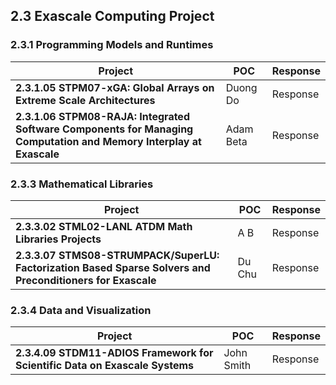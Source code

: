 ## 2.3 Exascale Computing Project


### 2.3.1 Programming Models and Runtimes

Project | POC | Response
--- | --- | ---
**2.3.1.05 STPM07-xGA: Global Arrays on Extreme Scale Architectures** | Duong Do | Response
**2.3.1.06 STPM08-RAJA: Integrated Software Components for Managing Computation and Memory Interplay at Exascale** | Adam Beta | Response

### 2.3.3 Mathematical Libraries

Project | POC | Response
--- | --- | ---
**2.3.3.02 STML02-LANL ATDM Math Libraries Projects** | A B | Response
**2.3.3.07 STMS08-STRUMPACK/SuperLU: Factorization Based Sparse Solvers and Preconditioners for Exascale** | Du Chu | Response

### 2.3.4 Data and Visualization

Project | POC | Response
--- | --- | ---
**2.3.4.09 STDM11-ADIOS Framework for Scientific Data on Exascale Systems** | John Smith | Response
